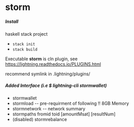 # storm 

##### Install
haskell stack project
- `stack init`
- `stack build`

Executable **storm** is cln plugin, see https://lightning.readthedocs.io/PLUGINS.html

recommend symlink in .lightning/plugins/ 

##### Added Interface (i.e $ lightning-cli stormwallet)  
- stormwallet
- stormload -- pre-requirment of following !! 8GB Memory
- stormnetwork -- network summary  
- stormpaths fromid toid [amountMsat] [resultNum]   
- (disabled) stormrebalance  
  

